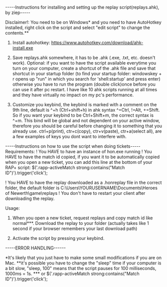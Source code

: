 -----Instructions for installing and setting up the replay script(replays.ahk), by ziep-----

Disclaimer!: You need to be on Windows* and you need to have AutoHotkey installed, right click on the script and select "edit script" to change the contents.** 
1. Install autohotkey: https://www.autohotkey.com/download/ahk-install.exe

2. Save replays.ahk somewhere, it has to be .ahk (.exe, .txt, etc. doesn't work). Optional: if you want to have the script available everytime you turn on your computer, create a shortcut of the .ahk file and save that shortcut in your startup folder (to find your startup folder: windowskey + r opens up "run" in which you search for 'shell:startup' and press enter) otherwise you have to run the program (double click)once before you can use it after pc restart. I have like 10 ahk scripts running at all times and they have virtually no impact on my pc's performance.

3. Customize you keybind, the keybind is marked with a comment on the 9th line, default is ^+h (Ctrl+shift+h) in ahk syntax ^=Ctrl, !=Alt, +=Shift. So if you want your keybind to be Ctrl+Shift+m, the correct syntax is ^+m. This bind will be global and not dependent on your active window, therefore you should be careful before changing it to something that you already use. ctrl+p(print), ctr+c(copy), ctr+v(paste), ctr+a(select all), are a few examples of keys you dont want to interfere with.



-----Instructions on how to use the script when doing tickets-----
Requirements:
! You HAVE to have an instance of hon.exe running
! You HAVE to have the match id copied, if you want it to be automatically copied when you open a new ticket, you can add this line at the bottom of your RAP+ script: $('.rapp-activeMatch strong:contains("Match ID")').trigger('click');

! You HAVE to have the replay downloaded as a .honreplay file in the correct folder, the default folder is C:\Users\YOURUSERNAME\Documents\Heroes of Newerth\game\replays
! You don't have to restart your client after downloading the replay.

Usage:

1. When you open a new ticket, request replays and copy match id like normal***. Download the replay to your folder (actually takes like 1 second if your browser remembers your last download path)

2. Activate the script by pressing your keybind.


-----ERROR HANDLING------

*It's likely that you just have to make some small modifications if you are on Mac.
**it's possible you have to change the "sleep" time if your computer is a bit slow, "sleep, 100" means that the script pauses for 100 milliseconds, 1000ms = 1s.
*** or $('.rapp-activeMatch strong:contains("Match ID")').trigger('click');
